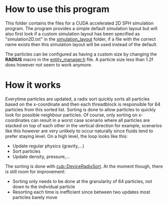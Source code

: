 # How to use this program

This folder contains the files for a CUDA accelerated 2D SPH simulation program. The program provides a simple default simulation layout but will also first look if a custom simulation layout has been specified as "simulation2D.txt" in the [simulation_layout](../simulation_layout) folder, if a file with the correct name exists then this simulation layout will be used instead of the default.

The particles can be configured as having a custom size by changing the **RADIUS** macro in the [entity_manager.h](./entity_manager.h) file. A particle size less than 1.2f does however not seem to work anymore.

# How it works

Everytime particles are updated, a radix sort quickly sorts all particles based on the x-coordinate and then each threadblock is responsible for 64 particles from this sorted list. Sorting is done to allow particles to quickly look for possible neighbour particles. Of course, only sorting on x-coordinates can result in a worst case scenario where all particles are stacked on top of each other in the vertical direction for example, scenarios like this however are very unlikely to occur naturally since fluids tend to prefer staying level. On a high level, the loop looks like this:
- Update regular physics (gravity,...)
- Sort particles
- Update density, pressure,...

The sorting is done with [cub::DeviceRadixSort](https://nvlabs.github.io/cub/structcub_1_1_device_radix_sort.html). At the moment though, there is still room for improvement:
- Sorting only needs to be done at the granularity of 64 particles, not down to the individual particle
- Resorting each time is inefficient since between two updates most particles barely move